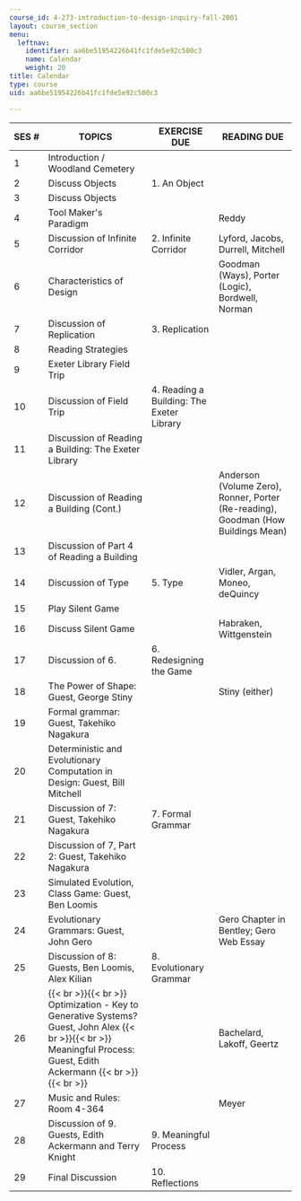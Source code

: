 ```yaml
---
course_id: 4-273-introduction-to-design-inquiry-fall-2001
layout: course_section
menu:
  leftnav:
    identifier: aa6be51954226b41fc1fde5e92c500c3
    name: Calendar
    weight: 20
title: Calendar
type: course
uid: aa6be51954226b41fc1fde5e92c500c3

---
```


| SES # | TOPICS | EXERCISE DUE | READING DUE |
| --- | --- | --- | --- |
| 1 | Introduction / Woodland Cemetery |  |  |
| 2 | Discuss Objects | 1\. An Object |  |
| 3 | Discuss Objects |  |  |
| 4 | Tool Maker's Paradigm |  | Reddy |
| 5 | Discussion of Infinite Corridor | 2\. Infinite Corridor | Lyford, Jacobs, Durrell, Mitchell |
| 6 | Characteristics of Design |  | Goodman (Ways), Porter (Logic), Bordwell, Norman |
| 7 | Discussion of Replication | 3\. Replication |  |
| 8 | Reading Strategies |  |  |
| 9 | Exeter Library Field Trip |  |  |
| 10 | Discussion of Field Trip | 4\. Reading a Building: The Exeter Library |  |
| 11 | Discussion of Reading a Building: The Exeter Library |  |  |
| 12 | Discussion of Reading a Building (Cont.) |  | Anderson (Volume Zero), Ronner, Porter (Re-reading), Goodman (How Buildings Mean) |
| 13 | Discussion of Part 4 of Reading a Building |  |  |
| 14 | Discussion of Type | 5\. Type | Vidler, Argan, Moneo, deQuincy |
| 15 | Play Silent Game |  |  |
| 16 | Discuss Silent Game |  | Habraken, Wittgenstein |
| 17 | Discussion of 6. | 6\. Redesigning the Game |  |
| 18 | The Power of Shape: Guest, George Stiny |  | Stiny (either) |
| 19 | Formal grammar: Guest, Takehiko Nagakura |  |  |
| 20 | Deterministic and Evolutionary Computation in Design: Guest, Bill Mitchell |  |  |
| 21 | Discussion of 7: Guest, Takehiko Nagakura | 7\. Formal Grammar |  |
| 22 | Discussion of 7, Part 2: Guest, Takehiko Nagakura |  |  |
| 23 | Simulated Evolution, Class Game: Guest, Ben Loomis |  |  |
| 24 | Evolutionary Grammars: Guest, John Gero |  | Gero Chapter in Bentley; Gero Web Essay |
| 25 | Discussion of 8: Guests, Ben Loomis, Alex Kilian | 8\. Evolutionary Grammar |  |
| 26 |  {{< br >}}{{< br >}} Optimization - Key to Generative Systems? Guest, John Alex {{< br >}}{{< br >}} Meaningful Process: Guest, Edith Ackermann {{< br >}}{{< br >}}  |  | Bachelard, Lakoff, Geertz |
| 27 | Music and Rules: Room 4-364 |  | Meyer |
| 28 | Discussion of 9. Guests, Edith Ackermann and Terry Knight | 9\. Meaningful Process |  |
| 29 | Final Discussion | 10\. Reflections |